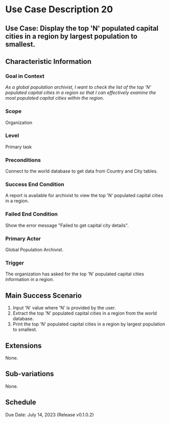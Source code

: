 # Use Case Description 20

## Use Case: Display the top 'N' populated capital cities in a region by largest population to smallest. 

## Characteristic Information

### Goal in Context
*As a global population archivist, I want to check the list of the top 'N' populated capital cities in a region so that I can effectively examine the most populated capital cities within the region.*

### Scope
Organization

### Level
Primary task

### Preconditions
Connect to the world database to get data from Country and City tables.

### Success End Condition
A report is available for archivist to view the top 'N' populated capital cities in a region. 

### Failed End Condition
Show the error message "Failed to get capital city details". 

### Primary Actor
Global Population Archivist. 

### Trigger
The organization has asked for the top 'N' populated capital cities information in a region.

## Main Success Scenario
1. Input 'N' value where 'N' is provided by the user. 
2. Extract the top 'N' populated capital cities in a region from the world database. 
2. Print the top 'N' populated capital cities in a region by largest population to smallest. 

## Extensions
None.

## Sub-variations
None.

## Schedule
Due Date: July 14, 2023 (Release v0.1.0.2)

